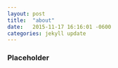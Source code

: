 ```yaml
---
layout: post
title:  "about"
date:   2015-11-17 16:16:01 -0600
categories: jekyll update
---
```


### Placeholder
